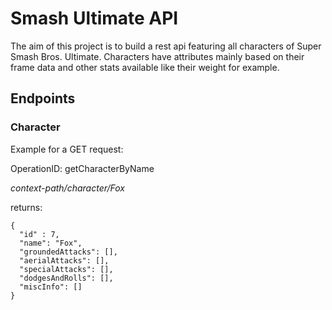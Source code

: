 
# Smash Ultimate API

The aim of this project is to build a rest api featuring all characters of Super Smash Bros. Ultimate. 
Characters have attributes mainly based on their frame data and other stats available like their weight for example.

## Endpoints

### Character

Example for a GET request:

OperationID: getCharacterByName

*context-path/character/Fox*

returns:

```
{  
  "id" : 7,  
  "name": "Fox",  
  "groundedAttacks": [],  
  "aerialAttacks": [],  
  "specialAttacks": [],  
  "dodgesAndRolls": [],  
  "miscInfo": []  
}
```